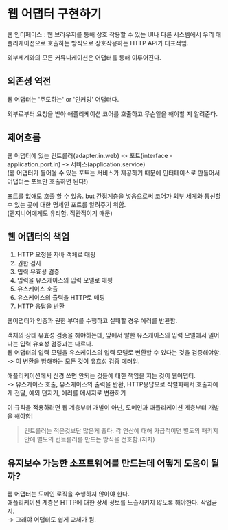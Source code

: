 웹 어댑터 구현하기
==

웹 인터페이스 : 웹 브라우저를 통해 상호 작용할 수 있는 UI나 다른 시스템에서 우리 애플리케이션으로 호출하는 방식으로 상호작용하는 HTTP API가 대표적임.

외부세계와의 모든 커뮤니케이션은 어댑터를 통해 이루어진다.


의존성 역전
--
웹 어댑터는 '주도하는' or '인커밍' 어댑터다. 

외부로부터 요청을 받아 애플리케이션 코어를 호출하고 무슨일을 해야할 지 알려준다.

제어흐름<br>
--
웹 어댑터에 있는 컨트롤러(adapter.in.web) -> 포트(interface - application.port.in) -> 서비스(application.service)<br>
(웹 어댑터가 들어올 수 있는 포트는 서비스가 제공하기 때문에 인터페이스로 만들어서 어댑터는 포트만 호출하면 된다!)

포트를 없애도 호출 할 수 있음. but 간접계층을 넣음으로써 코어가 외부 세계와 통신할 수 있는 곳에 대한 명세인 포트를 알려주기 위함.<br>
(엔지니어에게도 유리함. 직관적이기 때문)

웹 어댑터의 책임<br>
--
1. HTTP 요청을 자바 객체로 매핑
2. 권한 검사
3. 입력 유효성 검증
4. 입력을 유스케이스의 입력 모델로 매핑
5. 유스케이스 호출
6. 유스케이스의 출력을 HTTP로 매핑
7. HTTP 응답을 반환

웹어댑터가 인증과 권한 부여를 수행하고 실패할 경우 에러를 반환함.

객체의 상태 유효성 검증을 해야하는데, 앞에서 말한 유스케이스의 입력 모델에서 일어나는 입력 유효성 검증과는 다르다.<br>
웹 어댑터의 입력 모델을 유스케이스의 입력 모델로 변환할 수 있다는 것을 검증해야함.<br>
-> 이 변환을 방해하는 모든 것이 유효성 검증 에러임.

애플리케이션에서 신경 쓰면 안되는 것들에 대한 책임을 지는 것이 웹어댑터.<br>
-> 유스케이스 호출, 유스케이스의 출력을 반환, HTTP응답으로 직렬화해서 호출자에게 전달, 예외 던지기, 에러를 메시지로 변환하기

이 규칙을 적용하려면 웹 계층부터 개발이 아닌, 도메인과 애플리케이션 계층부터 개발을 해야함!

> 컨트롤러는 적은것보단 많은게 좋다.
> 각 연산에 대해 가급적이면 별도의 패키지 안에 별도의 컨트롤러를 만드는 방식을 선호함.(저자)

유지보수 가능한 소프트웨어를 만드는데 어떻게 도움이 될까?
--
웹 어댑터는 도메인 로직을 수행하지 않아야 한다.<br>
애플리케이션 계층은 HTTP에 대한 상세 정보를 노출시키지 않도록 해야한다. 작업금지.<br>
-> 그래야 어댑터도 쉽게 교체가 됨.